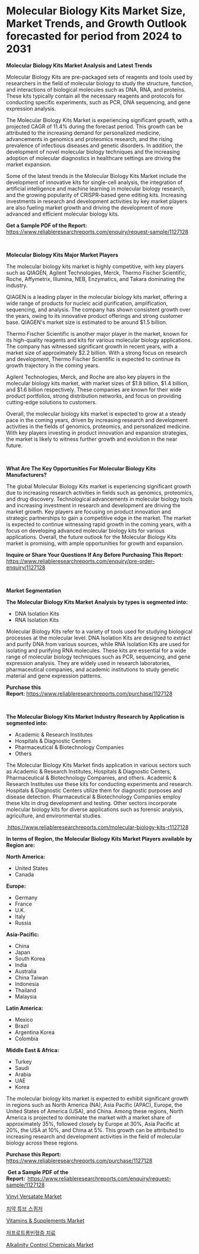 <p><h1>Molecular Biology Kits Market Size, Market Trends, and Growth Outlook forecasted for period from 2024 to 2031</h1></p><p><strong>Molecular Biology Kits Market Analysis and Latest Trends</strong></p>
<p><p>Molecular Biology Kits are pre-packaged sets of reagents and tools used by researchers in the field of molecular biology to study the structure, function, and interactions of biological molecules such as DNA, RNA, and proteins. These kits typically contain all the necessary reagents and protocols for conducting specific experiments, such as PCR, DNA sequencing, and gene expression analysis.</p><p>The Molecular Biology Kits Market is experiencing significant growth, with a projected CAGR of 11.4% during the forecast period. This growth can be attributed to the increasing demand for personalized medicine, advancements in genomics and proteomics research, and the rising prevalence of infectious diseases and genetic disorders. In addition, the development of novel molecular biology techniques and the increasing adoption of molecular diagnostics in healthcare settings are driving the market expansion.</p><p>Some of the latest trends in the Molecular Biology Kits Market include the development of innovative kits for single-cell analysis, the integration of artificial intelligence and machine learning in molecular biology research, and the growing popularity of CRISPR-based gene editing kits. Increasing investments in research and development activities by key market players are also fueling market growth and driving the development of more advanced and efficient molecular biology kits.</p></p>
<p><strong>Get a Sample PDF of the Report:&nbsp;</strong> <a href="https://www.reliableresearchreports.com/enquiry/request-sample/1127128">https://www.reliableresearchreports.com/enquiry/request-sample/1127128</a></p>
<p>&nbsp;</p>
<p><strong>Molecular Biology Kits Major Market Players</strong></p>
<p><p>The molecular biology kits market is highly competitive, with key players such as QIAGEN, Agilent Technologies, Merck, Thermo Fischer Scientific, Roche, Affymetrix, Illumina, NEB, Enzymatics, and Takara dominating the industry.</p><p>QIAGEN is a leading player in the molecular biology kits market, offering a wide range of products for nucleic acid purification, amplification, sequencing, and analysis. The company has shown consistent growth over the years, owing to its innovative product offerings and strong customer base. QIAGEN's market size is estimated to be around $1.5 billion.</p><p>Thermo Fischer Scientific is another major player in the market, known for its high-quality reagents and kits for various molecular biology applications. The company has witnessed significant growth in recent years, with a market size of approximately $2.2 billion. With a strong focus on research and development, Thermo Fischer Scientific is expected to continue its growth trajectory in the coming years.</p><p>Agilent Technologies, Merck, and Roche are also key players in the molecular biology kits market, with market sizes of $1.8 billion, $1.4 billion, and $1.6 billion respectively. These companies are known for their wide product portfolios, strong distribution networks, and focus on providing cutting-edge solutions to customers.</p><p>Overall, the molecular biology kits market is expected to grow at a steady pace in the coming years, driven by increasing research and development activities in the fields of genomics, proteomics, and personalized medicine. With key players investing in product innovation and expansion strategies, the market is likely to witness further growth and evolution in the near future.</p></p>
<p>&nbsp;</p>
<p><strong>What Are The Key Opportunities For Molecular Biology Kits Manufacturers?</strong></p>
<p><p>The global Molecular Biology Kits market is experiencing significant growth due to increasing research activities in fields such as genomics, proteomics, and drug discovery. Technological advancements in molecular biology tools and increasing investment in research and development are driving the market growth. Key players are focusing on product innovation and strategic partnerships to gain a competitive edge in the market. The market is expected to continue witnessing rapid growth in the coming years, with a focus on developing advanced molecular biology kits for various applications. Overall, the future outlook for the Molecular Biology Kits market is promising, with ample opportunities for growth and expansion.</p></p>
<p><strong>Inquire or Share Your Questions If Any Before Purchasing This Report:</strong> <a href="https://www.reliableresearchreports.com/enquiry/pre-order-enquiry/1127128">https://www.reliableresearchreports.com/enquiry/pre-order-enquiry/1127128</a></p>
<p>&nbsp;</p>
<p><strong>Market Segmentation</strong></p>
<p><strong>The Molecular Biology Kits Market Analysis by types is segmented into:</strong></p>
<p><ul><li>DNA Isolation Kits</li><li>RNA Isolation Kits</li></ul></p>
<p><p>Molecular Biology Kits refer to a variety of tools used for studying biological processes at the molecular level. DNA Isolation Kits are designed to extract and purify DNA from various sources, while RNA Isolation Kits are used for isolating and purifying RNA molecules. These kits are essential for a wide range of molecular biology techniques such as PCR, sequencing, and gene expression analysis. They are widely used in research laboratories, pharmaceutical companies, and academic institutions to study genetic material and gene expression patterns.</p></p>
<p><strong>Purchase this Report:&nbsp;</strong><a href="https://www.reliableresearchreports.com/purchase/1127128">https://www.reliableresearchreports.com/purchase/1127128</a></p>
<p>&nbsp;</p>
<p><strong>The Molecular Biology Kits Market Industry Research by Application is segmented into:</strong></p>
<p><ul><li>Academic & Research Institutes</li><li>Hospitals & Diagnostic Centers</li><li>Pharmaceutical & Biotechnology Companies</li><li>Others</li></ul></p>
<p><p>The Molecular Biology Kits Market finds application in various sectors such as Academic & Research Institutes, Hospitals & Diagnostic Centers, Pharmaceutical & Biotechnology Companies, and others. Academic & Research Institutes use these kits for conducting experiments and research. Hospitals & Diagnostic Centers utilize them for diagnostic purposes and disease detection. Pharmaceutical & Biotechnology Companies employ these kits in drug development and testing. Other sectors incorporate molecular biology kits for diverse applications such as forensic analysis, agriculture, and environmental studies.</p></p>
<p><a href="https://www.reliableresearchreports.com/molecular-biology-kits-r1127128">&nbsp;https://www.reliableresearchreports.com/molecular-biology-kits-r1127128</a></p>
<p><strong>In terms of Region, the Molecular Biology Kits Market Players available by Region are:</strong></p>
<p>
    <p> <strong> North America: </strong>
        <ul>
            <li>United States</li>
            <li>Canada</li>
        </ul>
        </p> 
    <p> <strong> Europe: </strong>
        <ul>
            <li>Germany</li>
            <li>France</li>
            <li>U.K.</li>
            <li>Italy</li>
            <li>Russia</li>
        </ul>
        </p> 
    <p> <strong> Asia-Pacific: </strong>
        <ul>
            <li>China</li>
            <li>Japan</li>
            <li>South Korea</li>
            <li>India</li>
            <li>Australia</li>
            <li>China Taiwan</li>
            <li>Indonesia</li>
            <li>Thailand</li>
            <li>Malaysia</li>
        </ul>
        </p> 
    <p> <strong> Latin America: </strong>
        <ul>
            <li>Mexico</li>
            <li>Brazil</li>
            <li>Argentina Korea</li>
            <li>Colombia</li>
        </ul>
        </p> 
    <p> <strong> Middle East & Africa: </strong>
        <ul>
            <li>Turkey</li>
            <li>Saudi</li>
            <li>Arabia</li>
            <li>UAE</li>
            <li>Korea</li>
        </ul>
    </p>
    </p>
<p><p>The molecular biology kits market is expected to exhibit significant growth in regions such as North America (NA), Asia Pacific (APAC), Europe, the United States of America (USA), and China. Among these regions, North America is projected to dominate the market with a market share of approximately 35%, followed closely by Europe at 30%, Asia Pacific at 20%, the USA at 10%, and China at 5%. This growth can be attributed to increasing research and development activities in the field of molecular biology across these regions.</p></p>
<p><strong>Purchase this Report: </strong><a href="https://www.reliableresearchreports.com/purchase/1127128">https://www.reliableresearchreports.com/purchase/1127128</a></p>
<p>&nbsp;<strong>Get a Sample PDF of the Report:&nbsp;&nbsp;</strong><a href="https://www.reliableresearchreports.com/enquiry/request-sample/1127128">https://www.reliableresearchreports.com/enquiry/request-sample/1127128</a></p>
<p><strong></strong></p>
<p><p><a href="https://github.com/yemakinde/Market-Research-Report-List-2/blob/main/vinyl-versatate-market.md">Vinyl Versatate Market</a></p><p><a href="https://github.com/iansanftyord09878/Market-Research-Report-List-1/blob/main/328826356973.md">치약 튜브 스퀴저</a></p><p><a href="https://github.com/Alonsoolds3wq1d81czn8rbol/Market-Research-Report-List-2/blob/main/vitamins-supplements-market.md">Vitamins & Supplements Market</a></p><p><a href="https://github.com/TitusBoyer1/Market-Research-Report-List-1/blob/main/631179956974.md">저프로트롬빈혈증 치료</a></p><p><a href="https://issuu.com/reportprime-2/docs/alkalinity-control-chemicals-market-size-2030.pptx">Alkalinity Control Chemicals Market</a></p></p>